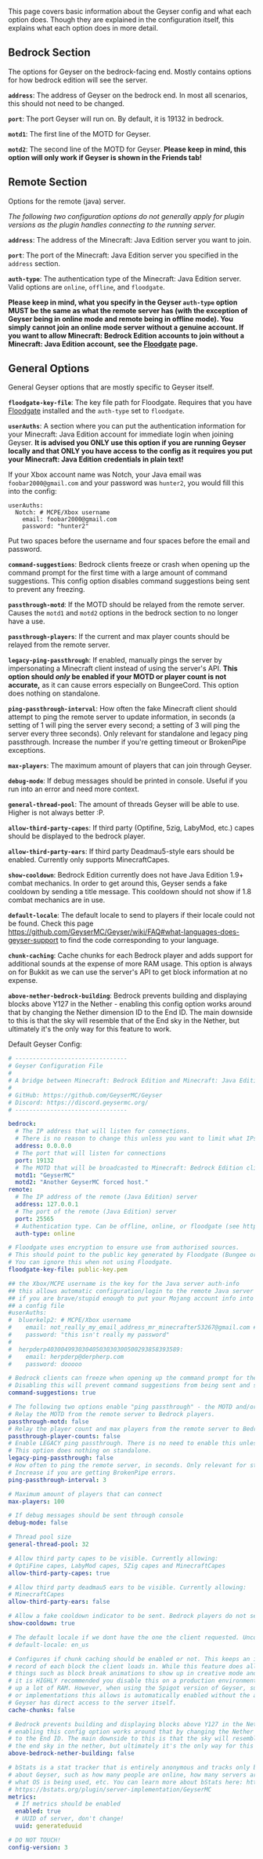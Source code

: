 This page covers basic information about the Geyser config and what each option does. Though they are explained in the configuration itself, this explains what each option does in more detail.

## Bedrock Section
The options for Geyser on the bedrock-facing end. Mostly contains options for how bedrock edition will see the server.

**`address`**: The address of Geyser on the bedrock end. In most all scenarios, this should not need to be changed.

**`port`**: The port Geyser will run on. By default, it is 19132 in bedrock.

**`motd1`**: The first line of the MOTD for Geyser. 

**`motd2`**: The second line of the MOTD for Geyser. **Please keep in mind, this option will only work if Geyser is shown in the Friends tab!**

## Remote Section
Options for the remote (java) server. 

*The following two configuration options do not generally apply for plugin versions as the plugin handles connecting to the running server.*

**`address`**: The address of the Minecraft: Java Edition server you want to join.

**`port`**: The port of the Minecraft: Java Edition server you specified in the `address` section.

**`auth-type`**: The authentication type of the Minecraft: Java Edition server. Valid options are `online`, `offline`, and `floodgate`.

**Please keep in mind, what you specify in the Geyser `auth-type` option MUST be the same as what the remote server has (with the exception of Geyser being in online mode and remote being in offline mode). You simply cannot join an online mode server without a genuine account. If you want to allow Minecraft: Bedrock Edition accounts to join without a Minecraft: Java Edition account, see the [Floodgate](Floodgate) page.**

## General Options
General Geyser options that are mostly specific to Geyser itself.

**`floodgate-key-file`**: The key file path for Floodgate. Requires that you have [Floodgate](https://github.com/GeyserMC/Floodgate) installed and the `auth-type` set to `floodgate`.

**`userAuths`**: A section where you can put the authentication information for your Minecraft: Java Edition account for immediate login when joining Geyser. **It is advised you ONLY use this option if you are running Geyser locally and that ONLY you have access to the config as it requires you put your Minecraft: Java Edition credentials in plain text!**

If your Xbox account name was Notch, your Java email was `foobar2000@gmail.com` and your password was `hunter2`, you would fill this into the config:

```
userAuths:
  Notch: # MCPE/Xbox username
    email: foobar2000@gmail.com
    password: "hunter2"
```

Put two spaces before the username and four spaces before the email and password.

**`command-suggestions`**: Bedrock clients freeze or crash when opening up the command prompt for the first time with a large amount of command suggestions. This config option disables command suggestions being sent to prevent any freezing.

**`passthrough-motd`**: If the MOTD should be relayed from the remote server. Causes the `motd1` and `motd2` options in the bedrock section to no longer have a use.

**`passthrough-players`**: If the current and max player counts should be relayed from the remote server.

**`legacy-ping-passthrough`**: If enabled, manually pings the server by impersonating a Minecraft client instead of using the server's API. **This option should *only* be enabled if your MOTD or player count is not accurate,** as it can cause errors especially on BungeeCord. This option does nothing on standalone.

**`ping-passthrough-interval`**: How often the fake Minecraft client should attempt to ping the remote server to update information, in seconds (a setting of 1 will ping the server every second; a setting of 3 will ping the server every three seconds). Only relevant for standalone and legacy ping passthrough. Increase the number if you're getting timeout or BrokenPipe exceptions.

**`max-players`**: The maximum amount of players that can join through Geyser.

**`debug-mode`**: If debug messages should be printed in console. Useful if you run into an error and need more context.

**`general-thread-pool`**: The amount of threads Geyser will be able to use. Higher is not always better :P.
 
**`allow-third-party-capes`**: If third party (Optifine, 5zig, LabyMod, etc.) capes should be displayed to the bedrock player.

**`allow-third-party-ears`**: If third party Deadmau5-style ears should be enabled. Currently only supports MinecraftCapes.

**`show-cooldown`**: Bedrock Edition currently does not have Java Edition 1.9+ combat mechanics. In order to get around this, Geyser sends a fake cooldown by sending a title message. This cooldown should not show if 1.8 combat mechanics are in use.

**`default-locale`**: The default locale to send to players if their locale could not be found. Check this page https://github.com/GeyserMC/Geyser/wiki/FAQ#what-languages-does-geyser-support to find the code corresponding to your language.

**`chunk-caching`**: Cache chunks for each Bedrock player and adds support for additional sounds at the expense of more RAM usage. This option is always on for Bukkit as we can use the server's API to get block information at no expense.

**`above-nether-bedrock-building`**: Bedrock prevents building and displaying blocks above Y127 in the Nether - enabling this config option works around that by changing the Nether dimension ID to the End ID. The main downside to this is that the sky will resemble that of the End sky in the Nether, but ultimately it's the only way for this feature to work.

Default Geyser Config:
```yml
# --------------------------------
# Geyser Configuration File
#
# A bridge between Minecraft: Bedrock Edition and Minecraft: Java Edition.
#
# GitHub: https://github.com/GeyserMC/Geyser
# Discord: https://discord.geysermc.org/
# --------------------------------

bedrock:
  # The IP address that will listen for connections.
  # There is no reason to change this unless you want to limit what IPs can connect to your server.
  address: 0.0.0.0
  # The port that will listen for connections
  port: 19132
  # The MOTD that will be broadcasted to Minecraft: Bedrock Edition clients. Irrelevant if "passthrough-motd" is set to true
  motd1: "GeyserMC"
  motd2: "Another GeyserMC forced host."
remote:
  # The IP address of the remote (Java Edition) server
  address: 127.0.0.1
  # The port of the remote (Java Edition) server
  port: 25565
  # Authentication type. Can be offline, online, or floodgate (see https://github.com/GeyserMC/Geyser/wiki/Floodgate).
  auth-type: online

# Floodgate uses encryption to ensure use from authorised sources.
# This should point to the public key generated by Floodgate (Bungee or CraftBukkit)
# You can ignore this when not using Floodgate.
floodgate-key-file: public-key.pem

## the Xbox/MCPE username is the key for the Java server auth-info
## this allows automatic configuration/login to the remote Java server
## if you are brave/stupid enough to put your Mojang account info into
## a config file
#userAuths:
#  bluerkelp2: # MCPE/Xbox username
#    email: not_really_my_email_address_mr_minecrafter53267@gmail.com # Mojang account email address
#    password: "this isn't really my password"
#
#  herpderp40300499303040503030300500293858393589:
#    email: herpderp@derpherp.com
#    password: dooooo

# Bedrock clients can freeze when opening up the command prompt for the first time if given a lot of commands.
# Disabling this will prevent command suggestions from being sent and solve freezing for Bedrock clients.
command-suggestions: true

# The following two options enable "ping passthrough" - the MOTD and/or player count gets retrieved from the Java server.
# Relay the MOTD from the remote server to Bedrock players.
passthrough-motd: false
# Relay the player count and max players from the remote server to Bedrock players.
passthrough-player-counts: false
# Enable LEGACY ping passthrough. There is no need to enable this unless your MOTD or player count does not appear properly.
# This option does nothing on standalone.
legacy-ping-passthrough: false
# How often to ping the remote server, in seconds. Only relevant for standalone or legacy ping passthrough.
# Increase if you are getting BrokenPipe errors.
ping-passthrough-interval: 3

# Maximum amount of players that can connect
max-players: 100

# If debug messages should be sent through console
debug-mode: false

# Thread pool size
general-thread-pool: 32

# Allow third party capes to be visible. Currently allowing:
# OptiFine capes, LabyMod capes, 5Zig capes and MinecraftCapes
allow-third-party-capes: true

# Allow third party deadmau5 ears to be visible. Currently allowing:
# MinecraftCapes
allow-third-party-ears: false

# Allow a fake cooldown indicator to be sent. Bedrock players do not see a cooldown as they still use 1.8 combat
show-cooldown: true

# The default locale if we dont have the one the client requested. Uncomment to not use the default system language.
# default-locale: en_us

# Configures if chunk caching should be enabled or not. This keeps an individual
# record of each block the client loads in. While this feature does allow for a few
# things such as block break animations to show up in creative mode and among others,
# it is HIGHLY recommended you disable this on a production environment as it can eat
# up a lot of RAM. However, when using the Spigot version of Geyser, support for features
# or implementations this allows is automatically enabled without the additional caching as
# Geyser has direct access to the server itself.
cache-chunks: false

# Bedrock prevents building and displaying blocks above Y127 in the Nether -
# enabling this config option works around that by changing the Nether dimension ID
# to the End ID. The main downside to this is that the sky will resemble that of
# the end sky in the nether, but ultimately it's the only way for this feature to work.
above-bedrock-nether-building: false

# bStats is a stat tracker that is entirely anonymous and tracks only basic information
# about Geyser, such as how many people are online, how many servers are using Geyser,
# what OS is being used, etc. You can learn more about bStats here: https://bstats.org/.
# https://bstats.org/plugin/server-implementation/GeyserMC
metrics:
  # If metrics should be enabled
  enabled: true
  # UUID of server, don't change!
  uuid: generateduuid

# DO NOT TOUCH!
config-version: 3
```